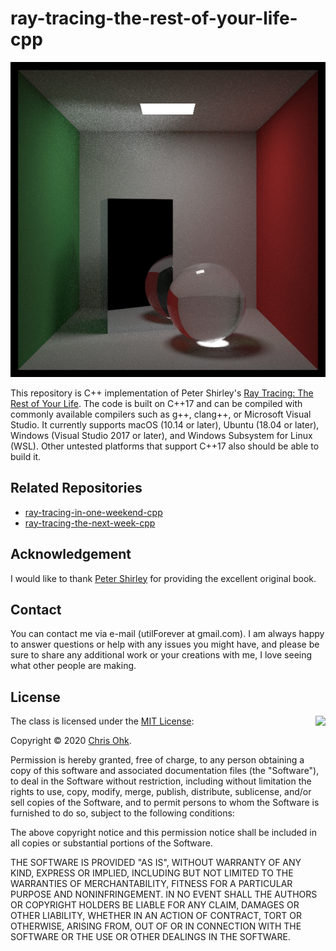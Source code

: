 # ray-tracing-the-rest-of-your-life-cpp

<img src="./result.png" />

This repository is C++ implementation of Peter Shirley's [Ray Tracing: The Rest of Your Life](https://raytracing.github.io/books/RayTracingTheRestOfYourLife.html). The code is built on C++17 and can be compiled with commonly available compilers such as g++, clang++, or Microsoft Visual Studio. It currently supports macOS (10.14 or later), Ubuntu (18.04 or later), Windows (Visual Studio 2017 or later), and Windows Subsystem for Linux (WSL). Other untested platforms that support C++17 also should be able to build it.

## Related Repositories

  * [ray-tracing-in-one-weekend-cpp](https://github.com/utilForever/ray-tracing-in-one-weekend-cpp)
  * [ray-tracing-the-next-week-cpp](https://github.com/utilForever/ray-tracing-the-next-week-cpp)

## Acknowledgement

I would like to thank [Peter Shirley](https://twitter.com/peter_shirley) for providing the excellent original book.

## Contact

You can contact me via e-mail (utilForever at gmail.com). I am always happy to answer questions or help with any issues you might have, and please be sure to share any additional work or your creations with me, I love seeing what other people are making.

## License

<img align="right" src="http://opensource.org/trademarks/opensource/OSI-Approved-License-100x137.png">

The class is licensed under the [MIT License](http://opensource.org/licenses/MIT):

Copyright &copy; 2020 [Chris Ohk](http://www.github.com/utilForever).

Permission is hereby granted, free of charge, to any person obtaining a copy of this software and associated documentation files (the "Software"), to deal in the Software without restriction, including without limitation the rights to use, copy, modify, merge, publish, distribute, sublicense, and/or sell copies of the Software, and to permit persons to whom the Software is furnished to do so, subject to the following conditions:

The above copyright notice and this permission notice shall be included in all copies or substantial portions of the Software.

THE SOFTWARE IS PROVIDED "AS IS", WITHOUT WARRANTY OF ANY KIND, EXPRESS OR IMPLIED, INCLUDING BUT NOT LIMITED TO THE WARRANTIES OF MERCHANTABILITY, FITNESS FOR A PARTICULAR PURPOSE AND NONINFRINGEMENT. IN NO EVENT SHALL THE AUTHORS OR COPYRIGHT HOLDERS BE LIABLE FOR ANY CLAIM, DAMAGES OR OTHER LIABILITY, WHETHER IN AN ACTION OF CONTRACT, TORT OR OTHERWISE, ARISING FROM, OUT OF OR IN CONNECTION WITH THE SOFTWARE OR THE USE OR OTHER DEALINGS IN THE SOFTWARE.